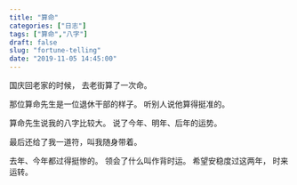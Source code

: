 ```yaml
---
title: "算命"
categories: ["日志"]
tags: ["算命","八字"]
draft: false
slug: "fortune-telling"
date: "2019-11-05 14:45:00"
---
```


国庆回老家的时候，
去老街算了一次命。

那位算命先生是一位退休干部的样子。
听别人说他算得挺准的。

算命先生说我的八字比较大。
说了今年、明年、后年的运势。

最后还给了我一道符，叫我随身带着。

去年、今年都过得挺惨的。
领会了什么叫作背时运。
希望安稳度过这两年，
时来运转。

